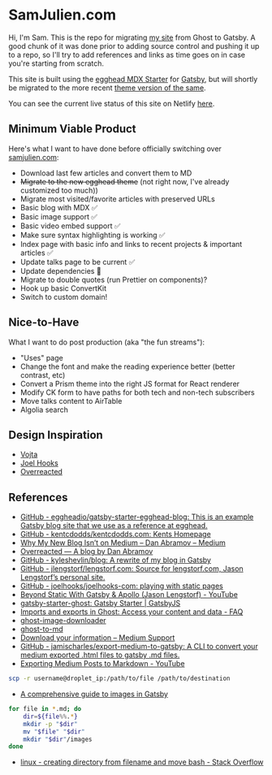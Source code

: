 # SamJulien.com

Hi, I'm Sam. This is the repo for migrating [my site](http://www.samjulien.com) from Ghost to Gatsby. A good chunk of it was done prior to adding source control and pushing it up to a repo, so I'll try to add references and links as time goes on in case you're starting from scratch.

This site is built using the [egghead MDX Starter](https://github.com/eggheadio/gatsby-starter-egghead-blog) for [Gatsby](https://www.gatsbyjs.org/), but will shortly be migrated to the more recent [theme version of the same](https://github.com/eggheadio/gatsby-theme-egghead-blog).

You can see the current live status of this site on Netlify [here](https://samjuliencom.netlify.com/).

## Minimum Viable Product
Here's what I want to have done before officially switching over [samjulien.com](http://www.samjulien.com):

- Download last few articles and convert them to MD
- ~~Migrate to the new egghead theme~~ (not right now, I've already customized too much))
- Migrate most visited/favorite articles with preserved URLs
- Basic blog with MDX ✅
- Basic image support ✅
- Basic video embed support ✅
- Make sure syntax highlighting is working ✅
- Index page with basic info and links to recent projects & important articles ✅
- Update talks page to be current ✅
- Update dependencies 😬
- Migrate to double quotes (run Prettier on components)?
- Hook up basic ConvertKit
- Switch to custom domain!

## Nice-to-Have
What I want to do post production (aka "the fun streams"):

- "Uses" page
- Change the font and make the reading experience better (better contrast, etc)
- Convert a Prism theme into the right JS format for React renderer
- Modify CK form to have paths for both tech and non-tech subscribers
- Move talks content to AirTable
- Algolia search

## Design Inspiration
- [Vojta](http://vojta.io)
- [Joel Hooks](https://joelhooks.com/)
- [Overreacted](https://overreacted.io/)

## References
- [GitHub - eggheadio/gatsby-starter-egghead-blog: This is an example Gatsby blog site that we use as a reference at egghead.](https://github.com/eggheadio/gatsby-starter-egghead-blog)
- [GitHub - kentcdodds/kentcdodds.com: Kents Homepage](https://github.com/kentcdodds/kentcdodds.com)
- [Why My New Blog Isn’t on Medium – Dan Abramov – Medium](https://medium.com/@dan_abramov/why-my-new-blog-isnt-on-medium-3b280282fbae)
- [Overreacted — A blog by Dan Abramov](https://overreacted.io/)
- [GitHub - kyleshevlin/blog: A rewrite of my blog in Gatsby](https://github.com/kyleshevlin/blog)
- [GitHub - jlengstorf/lengstorf.com: Source for lengstorf.com, Jason Lengstorf’s personal site.](https://github.com/jlengstorf/lengstorf.com)
- [GitHub - joelhooks/joelhooks-com: playing with static pages](https://github.com/joelhooks/joelhooks-com)
- [Beyond Static With Gatsby & Apollo (Jason Lengstorf) - YouTube](https://www.youtube.com/watch?v=wNUg1jpj9T0&index=8&list=PLz8Iz-Fnk_eQGt4-VFFCXYuYcuKaw4F07)
- [gatsby-starter-ghost: Gatsby Starter | GatsbyJS](https://www.gatsbyjs.org/starters/TryGhost/gatsby-starter-ghost/)
- [Imports and exports in Ghost: Access your content and data - FAQ](https://docs.ghost.org/faq/the-importer/#exports-in-ghost)
- [ghost-image-downloader](https://github.com/reverentgeek/ghost-image-downloader)
- [ghost-to-md](https://github.com/hswolff/ghost-to-md)
- [Download your information – Medium Support](https://help.medium.com/hc/en-us/articles/115004745787-Download-your-information)
- [GitHub - jamischarles/export-medium-to-gatsby: A CLI to convert your medium exported .html files to gatsby .md files.](https://github.com/jamischarles/export-medium-to-gatsby)
- [Exporting Medium Posts to Markdown - YouTube](https://www.youtube.com/watch?v=9Uy1db7qsT0)

```bash
scp -r username@droplet_ip:/path/to/file /path/to/destination
```

- [A comprehensive guide to images in Gatsby](https://www.orangejellyfish.com/blog/a-comprehensive-guide-to-images-in-gatsby/)

```bash
for file in *.md; do
    dir=${file%%.*}
    mkdir -p "$dir"
    mv "$file" "$dir"
    mkdir "$dir"/images
done
```

- [linux - creating directory from filename and move bash - Stack Overflow](https://stackoverflow.com/questions/13020720/creating-directory-from-filename-and-move-bash)

